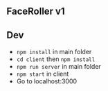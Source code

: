 ## FaceRoller v1

## Dev

- `npm install` in main folder
- `cd client` then `npm install`
- `npm run server` in main folder
- `npm start` in client
- Go to localhost:3000

